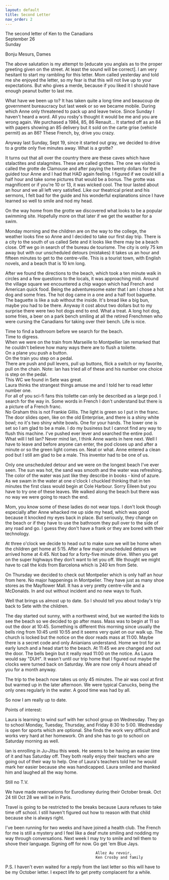 ```yaml
---
layout: default
title: Second Letter
nav_order: 2
---
```


The second letter of Ken to the Canadians   
September 26   
Sunday

Bonju Mesurs, Dames

The above salutation is my attempt to [educate you anglais as to the proper greeting given on the street. At least the sound will be correct]. I am very hesitant to start my rambling for this letter. Mom called yesterday and told me she enjoyed the letter, so my fear is that this will not live up to your expectations. But who gives a merde, because if you liked it I should have enough peanut butter to last me.

What have we been up to? It has taken quite a long time and beaucoup de government bureaucracy but last week or so we became mobile. During which Anne only threatened to pack up and leave twice. Since Sunday I haven't heard a word. All you rosby's thought it would be me and you are wrong again. We purchased a 1984, 85, 86 Renault... It started off as an 84 with papers showing an 85 delivery but it sold on the carte grise (vehicle permit) as an 86? These French, by, drive you crazy.

Anyway last Sunday, Sept 19, since it started out gray, we decided to drive to a grotte only five minutes away. What is a grotte?

It turns out that all over the country there are these caves which have stalactites and stalagmites. These are called grottes. The one we visited is called the grotte de Clamouse and after paying the twenty dollars for the guided tour Anne and I had that HAD again feeling. I figured if we could kill a half hour and take some pictures that would be a bonus. The grotte was magnificent or if you're 10 or 13, it was wicked cool. The tour lasted about an hour and we all left very satisfied. Like our theatrical priest and his sermons, I felt bad for the guide and his wonderful explanations since I have learned so well to smile and nod my head.

On the way home from the grotte we discovered what looks to be a popular swimming site. Hopefully more on that later if we get the weather for a swim.

Monday morning and the children are on the way to the college, the weather looks fine so Anne and I decided to take our first day trip. There is a city to the south of us called Sete and it looks like there may be a beach close. Off we go in search of the bureau de tourisme. The city is only 75 km away but with our unscheduled detours (mistakes) it takes us an hour and fifteen minutes to get to the centre-ville. This is a tourist town, with English novels, and a beach that is 10 km long.

After we found the directions to the beach, which took a ten minute walk in circles and a few questions to the locals, it was approaching midi. Around the village square we encountered a chip wagon which had French and American quick food. Being the adventuresome eater that I am I chose a hot dog and some fries. The hot dog came in a one and a half foot baguette. The baguette is like a sub without the inside. It's bread like a big bun, maybe you had to be there. Anyway it cost about two dollars but to my surprise there were two hot dogs end to end. What a treat. A long hot dog, some fries, a beer on a park bench smiling at all the retired Frenchmen who were cursing the Canadians for taking over their bench. Life is nice.

Time to find a bathroom before we search for the beach.  
Time to digress.  
When we were on the train from Marseille to Montpellier Ian remarked that he couldn't believe how many ways there are to flush a toilette.  
On a plane you push a button.  
On the train you step on a pedal.  
There are push and pull levers, pull up buttons, flick a switch or my favorite, pull on the chain. Note: Ian has tried all of these and his number one choice is step on the pedal.  
This WC we found in Sete was great.  
Laura thinks the strangest things amuse me and I told her to read letter number one.  
For all of you sci-fi fans this toilette can only be described as a large pod. I search for the way in. Some words in French I don't understand but there is a picture of a French franc.  
No Graham this is not Frankie Gillis. The light is green so I put in the franc. The door slides open, like on the old Enterprise, and there is a shiny white bowl; no it's two shiny white bowls. One for your hands. The lower one is set so I am glad to be a male. I do my business but I cannot find any way to flush this machine. I've pushed ever lever and searched the entire pod. What will I tell Ian? Never mind Ian, I think Anne wants in here next.  Well I have to leave and before anyone can enter, the pod closes up and after a minute or so the green light comes on. Neat or what. Anne entered a clean pod but I still am glad to be a male. This inventor had to be one of us.


Only one unscheduled detour and we were on the longest beach I've ever seen. The sun was hot, the sand was smooth and the water was refreshing. The color of the water was just like they describe in books - kind of azure. As we swam in the water at one o'clock I chuckled thinking that in ten minutes the first class would begin at Cole Harbour. Sorry Eileen but you have to try one of these leaves. We walked along the beach but there was no way we were going to reach the end.

Mom, you know some of these ladies do not wear tops. I don't look though especially after Anne whacked me up side my head, which was good because it knocked my eyes back in place. But seriously, they change on the beach or if they have to use the bathroom they pull over to the side of any road and go. I guess they don't have a frank or they are bored with their technology.

At three o'clock we decide to head out to make sure we will be home when the children get home at 5:15. After a few major unscheduled detours we arrived home at 4:45. Not bad for a forty-five minute drive. When you get on the super highways they don’t want to let you off. We thought we might have to call the kids from Barcelona which is 240 km from Sete.

On Thursday we decided to check out Montpelier which is only half an hour from here. No major happenings in Montpelier. They have just as many shoe stores as the Mayflower Mall. It has a very pretty centre-ville and a McDonalds. In and out without incident and no new ways to flush.

Well that brings us almost up to date. So I should tell you about today's trip back to Sete with the children.

The day started out sunny, with a northwest wind, but we wanted the kids to see the beach so we decided to go after mass. Mass was to begin at 11 so out the door at 10:45. Something is different this morning since usually the bells ring from 10:45 until 10:55 and it seems very quiet on our walk up. The church is locked but the notice on the door reads mass at 11:00. Maybe there is a secret code and only Anianians understand. Home we trot for an early lunch and a head start to the beach. At 11:45 we are changed and out the door. The bells begin but it really read 11:00 on the notice. As Laura would say "DUH". It wasn't until our trip home that I figured out maybe the clocks were turned back on Saturday. We are now only 4 hours ahead of you for a month anyway.

The trip to the beach now takes us only 45 minutes. The air was cool at first but warmed up in the later afternoon. We were typical Canucks, being the only ones regularly in the water. A good time was had by all.

So now I am really up to date.

Points of interest:

Laura is learning to wind surf with her school group on Wednesday. They go to school Monday, Tuesday, Thursday, and Friday 8:30 to 5:00. Wednesday is open for sports which are optional. She finds the work very difficult and works very hard at her homework. Oh and she has to go to school on Saturday morning as well.

Ian is enrolling in Ju-Jitsu this week. He seems to be having an easier time of it and has Saturday off. They both really enjoy their teachers who are going out of their way to help. One of Laura's teachers told her he would mark her easier because she was handicapped. Laura smiled and thanked him and laughed all the way home.

Still no T.V.

We have made reservations for Eurodisney during their October break. Oct 24 till Oct 28 we will be in Paris.

Travel is going to be restricted to the breaks because Laura refuses to take time off school. I still haven't figured out how to reason with that child because she is always right.

I've been running for two weeks and have joined a health club. The French for me is still a mystery and I feel like a deaf mute smiling and nodding my way through conversations. Next week I may try to smile and tell them to shove their language. Signing off for now. Go get 'em Blue Jays.

											Allez Au revoir,
											Ken Crosby and family

P.S. I haven't even waited for a reply from the last letter so this will have to be my October letter. I expect life to get pretty complacent for a while.


